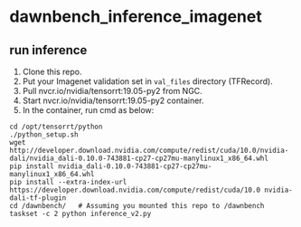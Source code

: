 # dawnbench_inference_imagenet

## run inference
1. Clone this repo.
2. Put your Imagenet validation set in `val_files` directory (TFRecord).
3. Pull nvcr.io/nvidia/tensorrt:19.05-py2 from NGC.
4. Start nvcr.io/nvidia/tensorrt:19.05-py2 container.
5. In the container, run cmd as below:
```
cd /opt/tensorrt/python
./python_setup.sh
wget http://developer.download.nvidia.com/compute/redist/cuda/10.0/nvidia-dali/nvidia_dali-0.10.0-743881-cp27-cp27mu-manylinux1_x86_64.whl
pip install nvidia_dali-0.10.0-743881-cp27-cp27mu-manylinux1_x86_64.whl
pip install --extra-index-url https://developer.download.nvidia.com/compute/redist/cuda/10.0 nvidia-dali-tf-plugin
cd /dawnbench/   # Assuming you mounted this repo to /dawnbench
taskset -c 2 python inference_v2.py
```
